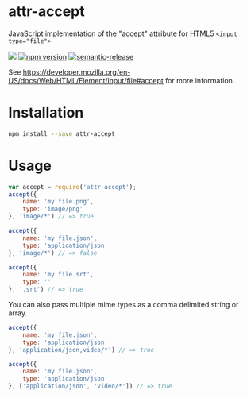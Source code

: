# attr-accept
JavaScript implementation of the "accept" attribute for HTML5 `<input type="file">`

![](https://github.com/react-dropzone/attr-accept/workflows/Test/badge.svg)
[![npm version](https://badge.fury.io/js/attr-accept.svg)](https://badge.fury.io/js/attr-accept)
[![semantic-release](https://img.shields.io/badge/%20%20%F0%9F%93%A6%F0%9F%9A%80-semantic--release-e10079.svg)](https://github.com/semantic-release/semantic-release)

See https://developer.mozilla.org/en-US/docs/Web/HTML/Element/input/file#accept for more information.

Installation
=====
```sh
npm install --save attr-accept
```

Usage
=====
```javascript
var accept = require('attr-accept');
accept({
    name: 'my file.png',
    type: 'image/png'
}, 'image/*') // => true

accept({
    name: 'my file.json',
    type: 'application/json'
}, 'image/*') // => false

accept({
    name: 'my file.srt',
    type: ''
}, '.srt') // => true
```

You can also pass multiple mime types as a comma delimited string or array.
```javascript
accept({
    name: 'my file.json',
    type: 'application/json'
}, 'application/json,video/*') // => true

accept({
    name: 'my file.json',
    type: 'application/json'
}, ['application/json', 'video/*']) // => true
```
